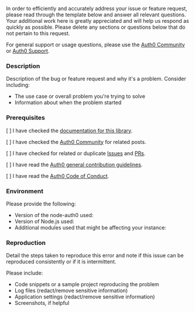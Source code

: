 In order to efficiently and accurately address your issue or feature request, please read through the template below and answer all relevant questions. Your additional work here is greatly appreciated and will help us respond as quickly as possible. Please delete any sections or questions below that do not pertain to this request.

For general support or usage questions, please use the [Auth0 Community](https://community.auth0.com/) or [Auth0 Support](https://support.auth0.com.).

### Description

Description of the bug or feature request and why it's a problem. Consider including:

- The use case or overall problem you're trying to solve
- Information about when the problem started

### Prerequisites

[ ] I have checked the [documentation for this library](https://auth0.github.io/node-auth0/).

[ ] I have checked the [Auth0 Community](https://community.auth0.com/) for related posts.

[ ] I have checked for related or duplicate [Issues](https://github.com/auth0/node-auth0/issues) and [PRs](https://github.com/auth0/node-auth0/pulls).

[ ] I have read the [Auth0 general contribution guidelines](https://github.com/auth0/open-source-template/blob/master/GENERAL-CONTRIBUTING.md).

[ ] I have read the [Auth0 Code of Conduct](https://github.com/auth0/open-source-template/blob/master/CODE-OF-CONDUCT.md).

### Environment

Please provide the following:

- Version of the node-auth0 used:
- Version of Node.js used:
- Additional modules used that might be affecting your instance:

### Reproduction

Detail the steps taken to reproduce this error and note if this issue can be reproduced consistently or if it is intermittent.

Please include:

- Code snippets or a sample project reproducing the problem
- Log files (redact/remove sensitive information)
- Application settings (redact/remove sensitive information)
- Screenshots, if helpful
